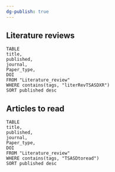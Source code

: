 ```yaml
---
dg-publish: true
---
```



## Literature reviews

```dataview 
TABLE 
title, 
published,
journal,
Paper_type,
DOI
FROM "Literature_review"
WHERE contains(tags, "literRevTSASDXR")
SORT published desc 
```

## Articles to read

```dataview 
TABLE 
title, 
published,
journal,
Paper_type,
DOI
FROM "Literature_review"
WHERE contains(tags, "TSASDtoread")
SORT published desc 
```